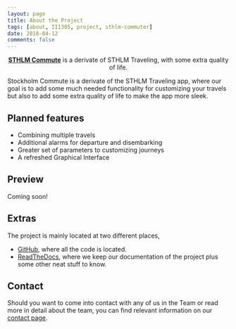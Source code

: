 ```yaml
---
layout: page
title: About the Project
tags: [about, II1305, project, sthlm-commuter]
date: 2018-04-12
comments: false
---
```


<center><a href="https://team-eight.github.io/"><b>STHLM Commute</b></a> is a derivate of STHLM Traveling, with some extra quality of life.</center>

Stockholm Commute is a derivate of the STHLM Traveling app, where our goal is to add some much needed functionality for customizing your travels
but also to add some extra quality of life to make the app more sleek.

## Planned features
* Combining multiple travels
* Additional alarms for departure and disembarking
* Greater set of parameters to customizing journeys
* A refreshed Graphical Interface

## Preview

Coming soon!

<!--
{% capture images %}
    https://cloud.githubusercontent.com/assets/754514/14509720/61c61058-01d6-11e6-93ab-0918515ecd56.png
    https://cloud.githubusercontent.com/assets/754514/14509716/61ac6c8e-01d6-11e6-879f-8308883de790.png
{% endcapture %}
{% include gallery images=images caption="Screenshots of Moon Theme" cols=2 %}

See a [live version of Moon](http://taylantatli.github.io/Moon) hosted on GitHub.
-->

## Extras

The project is mainly located at two different places,
- [GitHub](https://github.com/Team-Eight), where all the code is located.
- [ReadTheDocs](http://sthlm-commuter.readthedocs.io), where we keep our documentation of the project plus some other neat stuff to know.


## Contact

Should you want to come into contact with any of us in the Team or read more in detail about the team, you can find relevant information on our [contact page](http://sthlm-commuter.readthedocs.io/about.html).
